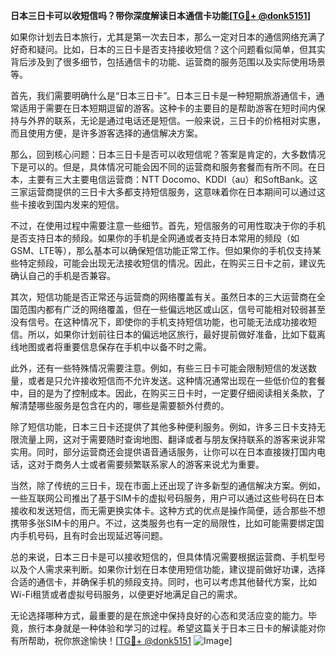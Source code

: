 **日本三日卡可以收短信吗？带你深度解读日本通信卡功能[[TG💪+ @donk5151](https://t.me/s/donk5151)]**

如果你计划去日本旅行，尤其是第一次去日本，那么一定对日本的通信网络充满了好奇和疑问。比如，日本的三日卡是否支持接收短信？这个问题看似简单，但其实背后涉及到了很多细节，包括通信卡的功能、运营商的服务范围以及实际使用场景等。

首先，我们需要明确什么是“日本三日卡”。日本三日卡是一种短期旅游通信卡，通常适用于需要在日本短期逗留的游客。这种卡的主要目的是帮助游客在短时间内保持与外界的联系，无论是通过电话还是短信。一般来说，三日卡的价格相对实惠，而且使用方便，是许多游客选择的通信解决方案。

那么，回到核心问题：日本三日卡是否可以收短信呢？答案是肯定的，大多数情况下是可以的。但是，具体情况可能会因不同的运营商和服务套餐而有所不同。在日本，主要有三大主要电信运营商：NTT Docomo、KDDI（au）和SoftBank。这三家运营商提供的三日卡大多都支持短信服务，这意味着你在日本期间可以通过这些卡接收到国内发来的短信。

不过，在使用过程中需要注意一些细节。首先，短信服务的可用性取决于你的手机是否支持日本的频段。如果你的手机是全网通或者支持日本常用的频段（如GSM、LTE等），那么基本可以确保短信功能正常工作。但如果你的手机仅支持某些特定频段，可能会出现无法接收短信的情况。因此，在购买三日卡之前，建议先确认自己的手机是否兼容。

其次，短信功能是否正常还与运营商的网络覆盖有关。虽然日本的三大运营商在全国范围内都有广泛的网络覆盖，但在一些偏远地区或山区，信号可能相对较弱甚至没有信号。在这种情况下，即使你的手机支持短信功能，也可能无法成功接收短信。所以，如果你计划前往日本的偏远地区旅行，最好提前做好准备，比如下载离线地图或者将重要信息保存在手机中以备不时之需。

此外，还有一些特殊情况需要注意。例如，有些三日卡可能会限制短信的发送数量，或者是只允许接收短信而不允许发送。这种情况通常出现在一些低价位的套餐中，目的是为了控制成本。因此，在购买三日卡时，一定要仔细阅读相关条款，了解清楚哪些服务是包含在内的，哪些是需要额外付费的。

除了短信功能，日本三日卡还提供了其他多种便利服务。例如，许多三日卡支持无限流量上网，这对于需要随时查询地图、翻译或者与朋友保持联系的游客来说非常实用。同时，部分运营商还会提供语音通话服务，让你可以在日本直接拨打国内电话，这对于商务人士或者需要频繁联系家人的游客来说尤为重要。

当然，除了传统的三日卡，现在市面上还出现了许多新型的通信解决方案。例如，一些互联网公司推出了基于SIM卡的虚拟号码服务，用户可以通过这些号码在日本接收和发送短信，而无需更换实体卡。这种方式的优点是操作简便，适合那些不想携带多张SIM卡的用户。不过，这类服务也有一定的局限性，比如可能需要绑定国内手机号码，且有时会出现延迟等问题。

总的来说，日本三日卡是可以接收短信的，但具体情况需要根据运营商、手机型号以及个人需求来判断。如果你计划在日本使用短信功能，建议提前做好功课，选择合适的通信卡，并确保手机的频段支持。同时，也可以考虑其他替代方案，比如Wi-Fi租赁或者虚拟号码服务，以便更好地满足自己的需求。

无论选择哪种方式，最重要的是在旅途中保持良好的心态和灵活应变的能力。毕竟，旅行本身就是一种体验和学习的过程。希望这篇关于日本三日卡的解读能对你有所帮助，祝你旅途愉快！[[TG💪+ @donk5151](https://t.me/s/donk5151) ![Image](https://i.postimg.cc/rwNCRYN7/Snipaste-2025-04-30-17-27-05.png)]